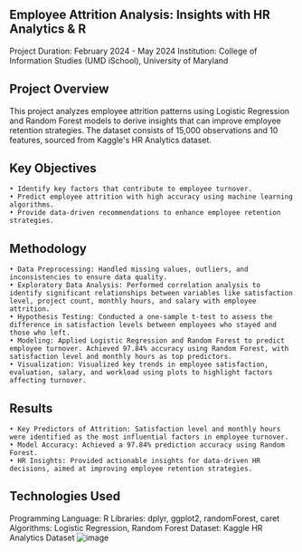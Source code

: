 ## Employee Attrition Analysis: Insights with HR Analytics & R ##

Project Duration: February 2024 - May 2024
Institution: College of Information Studies (UMD iSchool), University of Maryland

## Project Overview ##
This project analyzes employee attrition patterns using Logistic Regression and Random Forest models to derive insights that can improve employee retention strategies. The dataset consists of 15,000 observations and 10 features, sourced from Kaggle's HR Analytics dataset.

## Key Objectives ##
	• Identify key factors that contribute to employee turnover.
	• Predict employee attrition with high accuracy using machine learning algorithms.
	• Provide data-driven recommendations to enhance employee retention strategies.


## Methodology ##
	• Data Preprocessing: Handled missing values, outliers, and inconsistencies to ensure data quality.
	• Exploratory Data Analysis: Performed correlation analysis to identify significant relationships between variables like satisfaction level, project count, monthly hours, and salary with employee attrition.
	• Hypothesis Testing: Conducted a one-sample t-test to assess the difference in satisfaction levels between employees who stayed and those who left.
	• Modeling: Applied Logistic Regression and Random Forest to predict employee turnover. Achieved 97.84% accuracy using Random Forest, with satisfaction level and monthly hours as top predictors.
	• Visualization: Visualized key trends in employee satisfaction, evaluation, salary, and workload using plots to highlight factors affecting turnover.

## Results ##
	• Key Predictors of Attrition: Satisfaction level and monthly hours were identified as the most influential factors in employee turnover.
	• Model Accuracy: Achieved a 97.84% prediction accuracy using Random Forest.
	• HR Insights: Provided actionable insights for data-driven HR decisions, aimed at improving employee retention strategies.

## Technologies Used ##
Programming Language: R
Libraries: dplyr, ggplot2, randomForest, caret
Algorithms: Logistic Regression, Random Forest
Dataset: Kaggle HR Analytics Dataset
![image](https://github.com/user-attachments/assets/90c1d7c6-4c04-4d77-a934-127b0c60e6e8)
